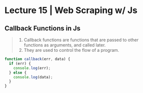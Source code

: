 # Lecture 15 | Web Scraping w/ Js

## Callback Functions in Js

> 1. Callback functions are functions that are passed to other functions as arguments, and called later.
> 2. They are used to control the flow of a program.

```javascript
function callback(err, data) {
  if (err) {
    console.log(err);
  } else {
    console.log(data);
  }
}
```
